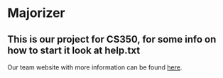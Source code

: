 # Majorizer

## This is our project for CS350, for some info on how to start it look at help.txt

Our team website with more information can be found [here](https://webspace.clarkson.edu/classes/softwaresurge/public_html/).
